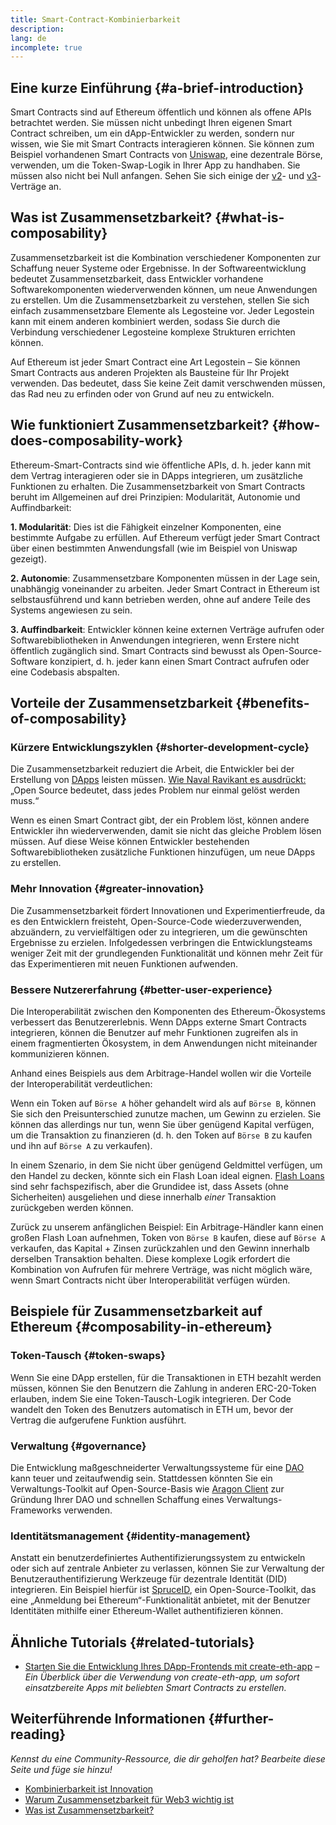```yaml
---
title: Smart-Contract-Kombinierbarkeit
description:
lang: de
incomplete: true
---
```


## Eine kurze Einführung {#a-brief-introduction}

Smart Contracts sind auf Ethereum öffentlich und können als offene APIs betrachtet werden. Sie müssen nicht unbedingt Ihren eigenen Smart Contract schreiben, um ein dApp-Entwickler zu werden, sondern nur wissen, wie Sie mit Smart Contracts interagieren können. Sie können zum Beispiel vorhandenen Smart Contracts von [Uniswap](https://uniswap.exchange/swap), eine dezentrale Börse, verwenden, um die Token-Swap-Logik in Ihrer App zu handhaben. Sie müssen also nicht bei Null anfangen. Sehen Sie sich einige der [v2](https://github.com/Uniswap/uniswap-v2-core/tree/master/contracts)- und [v3](https://github.com/Uniswap/uniswap-v3-core/tree/main/contracts)-Verträge an.

## Was ist Zusammensetzbarkeit? {#what-is-composability}

Zusammensetzbarkeit ist die Kombination verschiedener Komponenten zur Schaffung neuer Systeme oder Ergebnisse. In der Softwareentwicklung bedeutet Zusammensetzbarkeit, dass Entwickler vorhandene Softwarekomponenten wiederverwenden können, um neue Anwendungen zu erstellen. Um die Zusammensetzbarkeit zu verstehen, stellen Sie sich einfach zusammensetzbare Elemente als Legosteine vor. Jeder Legostein kann mit einem anderen kombiniert werden, sodass Sie durch die Verbindung verschiedener Legosteine komplexe Strukturen errichten können.

Auf Ethereum ist jeder Smart Contract eine Art Legostein – Sie können Smart Contracts aus anderen Projekten als Bausteine für Ihr Projekt verwenden. Das bedeutet, dass Sie keine Zeit damit verschwenden müssen, das Rad neu zu erfinden oder von Grund auf neu zu entwickeln.

## Wie funktioniert Zusammensetzbarkeit? {#how-does-composability-work}

Ethereum-Smart-Contracts sind wie öffentliche APIs, d. h. jeder kann mit dem Vertrag interagieren oder sie in DApps integrieren, um zusätzliche Funktionen zu erhalten. Die Zusammensetzbarkeit von Smart Contracts beruht im Allgemeinen auf drei Prinzipien: Modularität, Autonomie und Auffindbarkeit:

**‌1. Modularität**: Dies ist die Fähigkeit einzelner Komponenten, eine bestimmte Aufgabe zu erfüllen. Auf Ethereum verfügt jeder Smart Contract über einen bestimmten Anwendungsfall (wie im Beispiel von Uniswap gezeigt).

**2. Autonomie**: Zusammensetzbare Komponenten müssen in der Lage sein, unabhängig voneinander zu arbeiten. Jeder Smart Contract in Ethereum ist selbstausführend und kann betrieben werden, ohne auf andere Teile des Systems angewiesen zu sein.

**3. Auffindbarkeit**: Entwickler können keine externen Verträge aufrufen oder Softwarebibliotheken in Anwendungen integrieren, wenn Erstere nicht öffentlich zugänglich sind. Smart Contracts sind bewusst als Open-Source-Software konzipiert, d. h. jeder kann einen Smart Contract aufrufen oder eine Codebasis abspalten.

## Vorteile der Zusammensetzbarkeit {#benefits-of-composability}

### Kürzere Entwicklungszyklen {#shorter-development-cycle}

Die Zusammensetzbarkeit reduziert die Arbeit, die Entwickler bei der Erstellung von [DApps](/apps/#what-are-dapps) leisten müssen. [Wie Naval Ravikant es ausdrückt:](https://twitter.com/naval/status/1444366754650656770) „Open Source bedeutet, dass jedes Problem nur einmal gelöst werden muss.“

Wenn es einen Smart Contract gibt, der ein Problem löst, können andere Entwickler ihn wiederverwenden, damit sie nicht das gleiche Problem lösen müssen. Auf diese Weise können Entwickler bestehenden Softwarebibliotheken zusätzliche Funktionen hinzufügen, um neue DApps zu erstellen.

### Mehr Innovation {#greater-innovation}

Die Zusammensetzbarkeit fördert Innovationen und Experimentierfreude, da es den Entwicklern freisteht, Open-Source-Code wiederzuverwenden, abzuändern, zu vervielfältigen oder zu integrieren, um die gewünschten Ergebnisse zu erzielen. Infolgedessen verbringen die Entwicklungsteams weniger Zeit mit der grundlegenden Funktionalität und können mehr Zeit für das Experimentieren mit neuen Funktionen aufwenden.

### Bessere Nutzererfahrung {#better-user-experience}

Die Interoperabilität zwischen den Komponenten des Ethereum-Ökosystems verbessert das Benutzererlebnis. Wenn DApps externe Smart Contracts integrieren, können die Benutzer auf mehr Funktionen zugreifen als in einem fragmentierten Ökosystem, in dem Anwendungen nicht miteinander kommunizieren können.

Anhand eines Beispiels aus dem Arbitrage-Handel wollen wir die Vorteile der Interoperabilität verdeutlichen:

Wenn ein Token auf `Börse A` höher gehandelt wird als auf `Börse B`, können Sie sich den Preisunterschied zunutze machen, um Gewinn zu erzielen. Sie können das allerdings nur tun, wenn Sie über genügend Kapital verfügen, um die Transaktion zu finanzieren (d. h. den Token auf `Börse B` zu kaufen und ihn auf `Börse A` zu verkaufen).

In einem Szenario, in dem Sie nicht über genügend Geldmittel verfügen, um den Handel zu decken, könnte sich ein Flash Loan ideal eignen. [Flash Loans](/defi/#flash-loans) sind sehr fachspezifisch, aber die Grundidee ist, dass Assets (ohne Sicherheiten) ausgeliehen und diese innerhalb _einer_ Transaktion zurückgeben werden können.

Zurück zu unserem anfänglichen Beispiel: Ein Arbitrage-Händler kann einen großen Flash Loan aufnehmen, Token von `Börse B` kaufen, diese auf `Börse A` verkaufen, das Kapital + Zinsen zurückzahlen und den Gewinn innerhalb derselben Transaktion behalten. Diese komplexe Logik erfordert die Kombination von Aufrufen für mehrere Verträge, was nicht möglich wäre, wenn Smart Contracts nicht über Interoperabilität verfügen würden.

## Beispiele für Zusammensetzbarkeit auf Ethereum {#composability-in-ethereum}

### Token-Tausch {#token-swaps}

Wenn Sie eine DApp erstellen, für die Transaktionen in ETH bezahlt werden müssen, können Sie den Benutzern die Zahlung in anderen ERC-20-Token erlauben, indem Sie eine Token-Tausch-Logik integrieren. Der Code wandelt den Token des Benutzers automatisch in ETH um, bevor der Vertrag die aufgerufene Funktion ausführt.

### Verwaltung {#governance}

Die Entwicklung maßgeschneiderter Verwaltungssysteme für eine [DAO](/dao/) kann teuer und zeitaufwendig sein. Stattdessen könnten Sie ein Verwaltungs-Toolkit auf Open-Source-Basis wie [Aragon Client](https://client.aragon.org/) zur Gründung Ihrer DAO und schnellen Schaffung eines Verwaltungs-Frameworks verwenden.

### Identitätsmanagement {#identity-management}

Anstatt ein benutzerdefiniertes Authentifizierungssystem zu entwickeln oder sich auf zentrale Anbieter zu verlassen, können Sie zur Verwaltung der Benutzerauthentifizierung Werkzeuge für dezentrale Identität (DID) integrieren. Ein Beispiel hierfür ist [SpruceID](https://www.spruceid.com/), ein Open-Source-Toolkit, das eine „Anmeldung bei Ethereum“-Funktionalität anbietet, mit der Benutzer Identitäten mithilfe einer Ethereum-Wallet authentifizieren können.

## Ähnliche Tutorials {#related-tutorials}

- [Starten Sie die Entwicklung Ihres DApp-Frontends mit create-eth-app](/developers/tutorials/kickstart-your-dapp-frontend-development-with-create-eth-app/) _– Ein Überblick über die Verwendung von create-eth-app, um sofort einsatzbereite Apps mit beliebten Smart Contracts zu erstellen._

## Weiterführende Informationen {#further-reading}

_Kennst du eine Community-Ressource, die dir geholfen hat? Bearbeite diese Seite und füge sie hinzu!_

- [Kombinierbarkeit ist Innovation](https://future.a16z.com/how-composability-unlocks-crypto-and-everything-else/)
- [Warum Zusammensetzbarkeit für Web3 wichtig ist](https://hackernoon.com/why-composability-matters-for-web3)
- [Was ist Zusammensetzbarkeit?](https://blog.aragon.org/what-is-composability/#:~:text=Aragon,connect%20to%20every%20other%20piece.)
